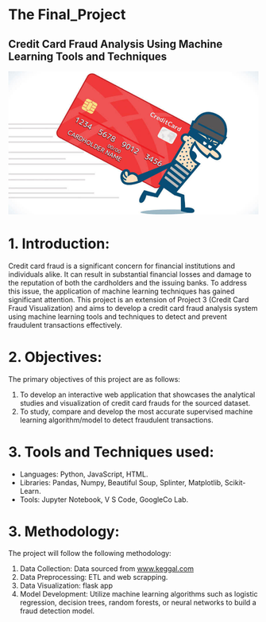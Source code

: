 # The Final_Project
## Credit Card Fraud Analysis Using Machine Learning Tools and Techniques
![](images/Credit_card_fraud_top.jpg)

# 1. Introduction:
Credit card fraud is a significant concern for financial institutions and individuals alike. It can result in substantial financial losses and damage to the reputation of both the cardholders and the issuing banks. To address this issue, the application of machine learning techniques has gained significant attention. This project is an extension of Project 3 (Credit Card Fraud Visualization) and aims to develop a credit card fraud analysis system using machine learning tools and techniques to detect and prevent fraudulent transactions effectively.

# 2. Objectives:
The primary objectives of this project are as follows:
1.  To develop an interactive web application that showcases the analytical studies and visualization of credit card frauds for the sourced dataset.
2.	To study, compare and develop the most accurate supervised machine learning algorithm/model to detect fraudulent transactions.

# 3. Tools and Techniques used:
 * Languages: Python, JavaScript, HTML.
 * Libraries: Pandas, Numpy, Beautiful Soup, Splinter, Matplotlib, Scikit-Learn.
  * Tools: Jupyter Notebook, V S Code, GoogleCo Lab.


# 3. Methodology:
The project will follow the following methodology:
1. Data Collection: Data sourced from www.keggal.com
2. Data Preprocessing: ETL and web scrapping.
3. Data Visualization: flask app
4. Model Development: Utilize machine learning algorithms such as logistic regression, decision trees, random forests, or neural networks to build a fraud detection model. 
